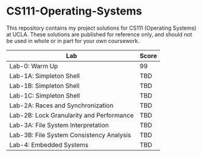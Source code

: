 # CS111-Operating-Systems
This repository contains my project solutions for CS111 (Operating Systems) at UCLA. These solutions are published for reference only, and should not be used in whole or in part for your own coursework.

| Lab | Score |
| ------------- | ------------- |
| Lab-0: Warm Up | 99 |
| Lab-1A: Simpleton Shell | TBD |
| Lab-1B: Simpleton Shell | TBD |
| Lab-1C: Simpleton Shell | TBD |
| Lab-2A: Races and Synchronization | TBD |
| Lab-2B: Lock Granularity and Performance | TBD |
| Lab-3A: File System Interpretation | TBD |
| Lab-3B: File System Consistency Analysis | TBD |
| Lab-4: Embedded Systems | TBD |
